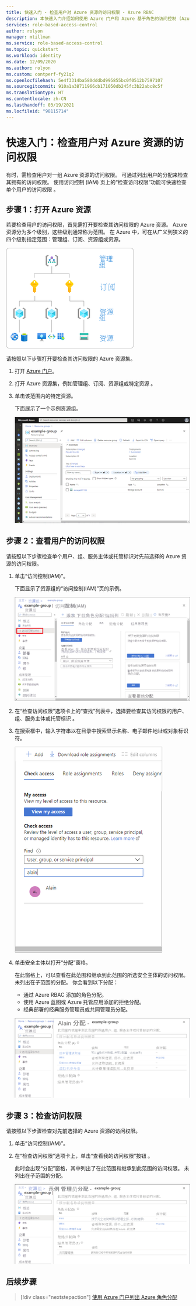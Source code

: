 ```yaml
---
title: 快速入门 - 检查用户对 Azure 资源的访问权限 - Azure RBAC
description: 本快速入门介绍如何使用 Azure 门户和 Azure 基于角色的访问控制 (Azure RBAC) 检查你自己或其他用户对 Azure 资源的访问权限。
services: role-based-access-control
author: rolyon
manager: mtillman
ms.service: role-based-access-control
ms.topic: quickstart
ms.workload: identity
ms.date: 12/09/2020
ms.author: rolyon
ms.custom: contperf-fy21q2
ms.openlocfilehash: 5e4f3314ba580dddbd995855bc0f0512b7597107
ms.sourcegitcommit: 910a1a38711966cb171050db245fc3b22abc8c5f
ms.translationtype: HT
ms.contentlocale: zh-CN
ms.lasthandoff: 03/19/2021
ms.locfileid: "98115714"
---
```

# <a name="quickstart-check-access-for-a-user-to-azure-resources"></a>快速入门：检查用户对 Azure 资源的访问权限

有时，需检查用户对一组 Azure 资源的访问权限。 可通过列出用户的分配来检查其拥有的访问权限。 使用访问控制 (IAM) 页上的“检查访问权限”功能可快速检查单个用户的访问权限 。

## <a name="step-1-open-the-azure-resources"></a>步骤 1：打开 Azure 资源

若要检查用户的访问权限，首先需打开要检查其访问权限的 Azure 资源。 Azure 资源分为多个级别，这些级别通常称为范围。 在 Azure 中，可在从广义到狭义的四个级别指定范围：管理组、订阅、资源组或资源。

![Azure RBAC 的范围级别](../../includes/role-based-access-control/media/scope-levels.png)

请按照以下步骤打开要检查其访问权限的 Azure 资源集。

1. 打开 [Azure 门户](https://portal.azure.com)。

1. 打开 Azure 资源集，例如管理组、订阅、资源组或特定资源  。

1. 单击该范围内的特定资源。

    下面展示了一个示例资源组。

    ![资源组概述](./media/shared/rg-overview.png)

## <a name="step-2-check-access-for-a-user"></a>步骤 2：查看用户的访问权限

请按照以下步骤检查单个用户、组、服务主体或托管标识对先前选择的 Azure 资源的访问权限。

1. 单击“访问控制(IAM)”。

    下面显示了资源组的“访问控制(IAM)”页的示例。

    ![资源组访问控制 - “检查访问权限”选项卡](./media/shared/rg-access-control.png)

1. 在“检查访问权限”选项卡上的“查找”列表中，选择要检查其访问权限的用户、组、服务主体或托管标识 。

1. 在搜索框中，输入字符串以在目录中搜索显示名称、电子邮件地址或对象标识符。

    ![“检查访问权限”选择列表](./media/shared/rg-check-access-select.png)

1. 单击安全主体以打开“分配”窗格。

    在此窗格上，可以查看在此范围和继承到此范围的所选安全主体的访问权限。 未列出在子范围的分配。 你会看到以下分配：

    - 通过 Azure RBAC 添加的角色分配。
    - 使用 Azure 蓝图或 Azure 托管应用添加的拒绝分配。
    - 经典部署的经典服务管理员或共同管理员分配。 

    ![用户的角色和拒绝分配窗格](./media/shared/rg-check-access-assignments-user.png)

## <a name="step-3-check-your-access"></a>步骤 3：检查访问权限

请按照以下步骤检查对先前选择的 Azure 资源的访问权限。

1. 单击“访问控制(IAM)”。

1. 在“检查访问权限”选项卡上，单击“查看我的访问权限”按钮 。

    此时会出现“分配”窗格，其中列出了在此范围和继承到此范围的访问权限。 未列出在子范围的分配。

    ![角色和拒绝分配窗格](./media/check-access/rg-check-access-assignments.png)

## <a name="next-steps"></a>后续步骤

> [!div class="nextstepaction"]
> [使用 Azure 门户列出 Azure 角色分配](role-assignments-list-portal.md)

